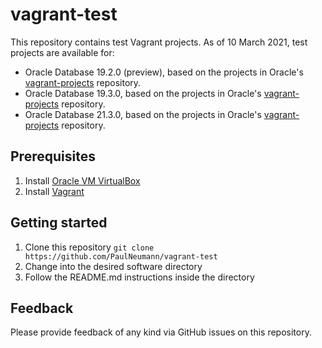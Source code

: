 # vagrant-test

This repository contains test Vagrant projects. As of 10 March 2021, test projects are available for:

* Oracle Database 19.2.0 (preview), based on the projects in Oracle's [vagrant-projects](https://github.com/oracle/vagrant-projects) repository.
* Oracle Database 19.3.0, based on the projects in Oracle's [vagrant-projects](https://github.com/oracle/vagrant-projects) repository.
* Oracle Database 21.3.0, based on the projects in Oracle's [vagrant-projects](https://github.com/oracle/vagrant-projects) repository.

## Prerequisites

1. Install [Oracle VM VirtualBox](https://www.virtualbox.org/wiki/Downloads)
2. Install [Vagrant](https://vagrantup.com/)

## Getting started

1. Clone this repository `git clone https://github.com/PaulNeumann/vagrant-test`
2. Change into the desired software directory
3. Follow the README.md instructions inside the directory

## Feedback

Please provide feedback of any kind via GitHub issues on this repository.
